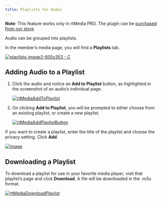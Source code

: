 ```yaml
---
title: Playlists for Audio
---
```


**Note**: This feature works only in rtMedia PRO. The plugin can be [purchased from our store](https://rtcamp.com/store/rtmedia-pro/).

Audio can be grouped into playlists.

In the member’s media page, you will find a **Playlists** tab.

[![playlists-image2-605x353 - C](https://rtcamp.com/wp-content/uploads/2013/10/playlistsimage2605x353C.png)](https://rtcamp.com/wp-content/uploads/2013/10/playlistsimage2605x353C.png)


## Adding Audio to a Playlist


1. Click the audio and notice an **Add to Playlist** button, as highlighted in the screenshot of an audio’s individual page.
  
   [![rtMediaAddToPlaylist](https://rtcamp.com/wp-content/uploads/2013/10/rtMediaAddToPlaylist_thumb.png)](https://rtcamp.com/wp-content/uploads/2013/10/rtMediaAddToPlaylist.png)

	
2. On clicking **Add to Playlist**, you will be prompted to either choose from an existing playlist, or create a new playlist.
  
   [![rtMediaAddPlaylistButton](https://rtcamp.com/wp-content/uploads/2013/10/rtMediaAddPlaylistButton_thumb.png)](https://rtcamp.com/wp-content/uploads/2013/10/rtMediaAddPlaylistButton.png)
    
If you want to create a playlist, enter the title of the playlist and choose the privacy setting. Click **Add**.

[![image](https://rtcamp.com/wp-content/uploads/2013/10/image_thumb.png)](https://rtcamp.com/wp-content/uploads/2013/10/image.png)

## Downloading a Playlist


To download a playlist for use in your favorite media player, visit that playlist’s page and click **Download**. A file will be downloaded in the .m3u format.

[![rtMediaDownloadPlaylist](https://rtcamp.com/wp-content/uploads/2013/10/rtMediaDownloadPlaylist7.png)](https://rtcamp.com/wp-content/uploads/2013/10/rtMediaDownloadPlaylist7.png)
